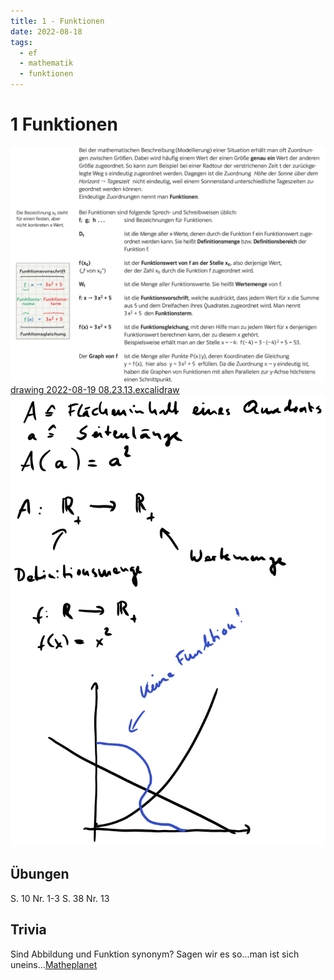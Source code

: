 ```yaml
---
title: 1 - Funktionen
date: 2022-08-18
tags:
  - ef
  - mathematik
  - funktionen
---
```


# 1 Funktionen

![Pasted image 20220818224706.png](assets/Pasted%20image%2020220818224706.png)
[drawing 2022-08-19 08.23.13.excalidraw](assets/drawing%202022-08-19%2008.23.13.excalidraw.md)
![drawing 2022-08-19 08.23.13.excalidraw.svg](assets/drawing%202022-08-19%2008.23.13.excalidraw.svg)

## Übungen

S. 10 Nr. 1-3
S. 38 Nr. 13

## Trivia

Sind Abbildung und Funktion synonym? Sagen wir es so...man ist sich uneins...[Matheplanet](https://www.matheplanet.com/default3.html?call=viewtopic.php?topic=42968&ref=https%3A%2F%2Fwww.google.com%2F)
